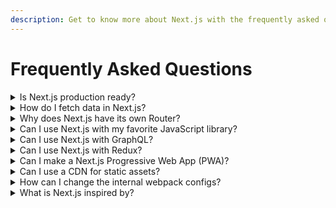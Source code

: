 ```yaml
---
description: Get to know more about Next.js with the frequently asked questions.
---
```


# Frequently Asked Questions

<details>
  <summary>Is Next.js production ready?</summary>
  <p>Yes! Next.js is used by many of the top websites in the world. See the
  <a href="/showcase">Showcase</a> for more info.</p>
</details>

<details>
  <summary>How do I fetch data in Next.js?</summary>
  Next.js provides a variety of methods depending on your use case. You can use:
  <ul>
    <li> Client-side rendering: Fetch data with <a href="/docs/basic-features/data-fetching/client-side#client-side-data-fetching-with-useeffect">useEffect</a> or <a href="/docs/basic-features/data-fetching/client-side#client-side-data-fetching-with-swr">SWR</a> inside your React components</li>
    <li> Server-side rendering with <a href="/docs/basic-features/data-fetching/get-server-side-props">getServerSideProps</a></li>
    <li> Static-site generation with <a href="/docs/basic-features/data-fetching/get-static-props">getStaticProps</a></li>
    <li> Incremental Static Regeneration by <a href="/docs/basic-features/data-fetching/incremental-static-regeneration">adding the `revalidate` prop to getStaticProps</a></li>
  </ul>
  To learn more about data fetching, visit our <a href="/docs/basic-features/data-fetching/overview.md">data fetching documentation</a>.
</details>

<details>
  <summary>Why does Next.js have its own Router?</summary>
  Next.js is special in that:
  <ul>
    <li>It uses a file-system based router which simplifies the app structure</li>
    <li>It supports shallow routing which allows you to change the URL without running data fetching methods</li>
    <li>Routes don’t need to be known ahead of time so we don't ship a route manifest</li>
    <li>Routes are always lazy-loadable</li>
  </ul>
    If you're migrating from React Router, see the <a href="/docs/migrating/from-react-router.md">migration documentation</a>.
</details>

<details>
  <summary>Can I use Next.js with my favorite JavaScript library?</summary>
  <p>Yes! We have hundreds of examples of this in action in our <a href="https://github.com/vercel/next.js/tree/canary/examples">examples directory</a>.</p>
</details>

<details>
  <summary>Can I use Next.js with GraphQL?</summary>
  <p>Yes! Here's an <a href="https://github.com/vercel/next.js/tree/canary/examples/with-apollo">example with Apollo</a> and an <a href="https://github.com/vercel/next.js/tree/canary/examples/api-routes-graphql">example API route with GraphQL</a>.</p>
</details>

<details>
  <summary>Can I use Next.js with Redux?</summary>
  <p>Yes! Here's an <a href="https://github.com/vercel/next.js/tree/canary/examples/with-redux">example with Redux</a> and an <a href="https://github.com/vercel/next.js/tree/canary/examples/with-redux-thunk">example with thunk</a>.</p>
</details>

<details>
  <summary>Can I make a Next.js Progressive Web App (PWA)?</summary>
   <p>Yes! Here's our <a href="https://github.com/vercel/next.js/tree/canary/examples/progressive-web-app">Next.js PWA Example</a>.</p>
</details>

<details>
  <summary>Can I use a CDN for static assets?</summary>
  <p>Yes! You can read more about how to do it <a href="/docs/api-reference/next.config.js/cdn-support-with-asset-prefix.md">here</a>.</p>
</details>

<details>
  <summary>How can I change the internal webpack configs?</summary>
  <p>Next.js tries its best to remove the overhead of webpack configurations through supporting the most popular use cases. For advanced cases where more control is needed, refer to the <a href="/docs/api-reference/next.config.js/custom-webpack-config.md">custom webpack config documentation</a>.</p>
</details>

<details>
  <summary>What is Next.js inspired by?</summary>
  <p>Many of the goals we set out to accomplish were the ones listed in The <a href="https://rauchg.com/2014/7-principles-of-rich-web-applications">7 principles of Rich Web Applications</a> by Guillermo Rauch.</p>

  <p>The ease-of-use of PHP is a great inspiration. We feel Next.js is a suitable replacement for many scenarios where you would otherwise use PHP to output HTML.</p>

  <p>Unlike PHP, we benefit from the ES6 module system and every page exports a component or function that can be easily imported for lazy evaluation or testing.</p>

  <p>As we were researching options for server-rendering React that didn’t involve a large number of steps, we came across <a href="https://github.com/facebookarchive/react-page">react-page</a> (now deprecated), a similar approach to Next.js by the creator of React Jordan Walke.</p>
</details>
